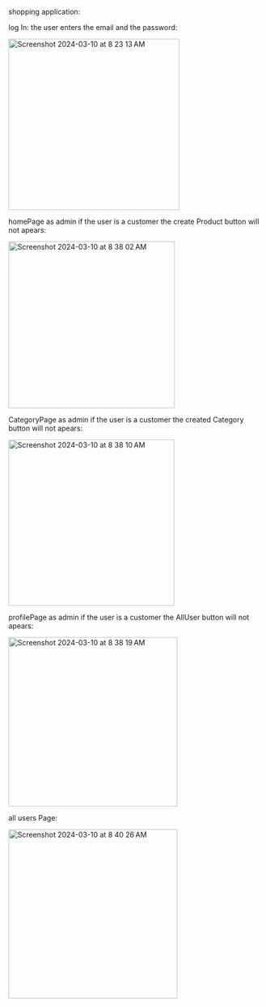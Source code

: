 shopping application:

log In: 
the user enters the email and the password:

<img width="338" alt="Screenshot 2024-03-10 at 8 23 13 AM" src="https://github.com/shaimaathu/Project-6/assets/155615972/2bd17119-84a0-4c0c-981f-bccfe24e7920">


homePage as admin if the user is a customer the create Product button will not apears:

<img width="329" alt="Screenshot 2024-03-10 at 8 38 02 AM" src="https://github.com/shaimaathu/Project-6/assets/155615972/49f6d2ba-a24a-4474-8c21-88701319cfd5">

CategoryPage as admin if the user is a customer the created Category button will not apears:

<img width="328" alt="Screenshot 2024-03-10 at 8 38 10 AM" src="https://github.com/shaimaathu/Project-6/assets/155615972/da81fe02-ec49-4743-8ebe-a9bf7ee4ba54">

profilePage as admin if the user is a customer the AllUser button will not apears:

<img width="334" alt="Screenshot 2024-03-10 at 8 38 19 AM" src="https://github.com/shaimaathu/Project-6/assets/155615972/2a94a7b0-ab82-42b7-9550-699ff67d7e33">

all users Page:

<img width="334" alt="Screenshot 2024-03-10 at 8 40 26 AM" src="https://github.com/shaimaathu/Project-6/assets/155615972/96407cd8-9a30-4d0a-8c9f-5fb8c8b87957">
















